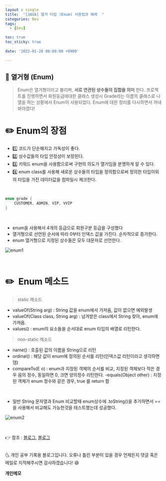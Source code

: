 ```yaml
---
layout : single
title:  "[JAVA] 열거 타입 (Enum) 사용법과 예제  "
categories: Dev
tags:
  - [Dev]

toc: true
toc_sticky: true
 
date: '2022-01-28 00:00:00 +0900'

---
```


## 📌  열거형 (Enum) 

> Enum은 열거형이라고 불리며, **서로 연관된 상수들의 집합을 의미** 한다.
> 프로젝트를 진행하면서 회원등급에대한 클래스 생성시 Grade라는 이름의 클래스로 나열을 하는 상황에서 Enum이 사용되었다. Enum에 대한 정리를 다시하면서  꺼내봐야겠다!

# ✏️ Enum의 장점
- 1️⃣ 코드가 단순해지고 가독성이 좋다.
- 2️⃣ 상수값들의 타입 안정성이 보장된다.
- 3️⃣ 키워드 enum을 사용함으로써 구현의 의도가 열거임을 분명하게 알 수 있다.
- 4️⃣ enum class를 사용해 새로운 상수들의 타입을 정의함으로써 정의한 타입이외의 타입을 가진 데이터값을 컴파일시 체크한다.

<br>

```java
enum grade {
	CUSTOMER, ADMIN, VIP, VVIP
}
```
<BR>

- enum을 사용해서 4개의 등급으로 회원구분 등급을 구성했다 
- 열거형으로 선언된 순서에 따라 0부터 인덱스 값을 가진다. 순차적으로 증가한다.
- enum 열거형으로 지정된 상수들은 모두 대문자로 선언한다. 

![enum1](https://user-images.githubusercontent.com/52389219/151687699-1d1ac3bc-62b3-49cd-a4e2-9cd92152935b.PNG)

<br>

# ✏️  Enum 메소드

> static 메소드
  - valueOf(String arg) : String 값을  enum에서 가져옴, 값이 없으면 예외발생
  - valueOf(Class<T> class, String arg) : 넘겨받은 class에서 String 찾아, enum에 가져옴.
  - values() : enum의 요소들을 순서대로 enum 타입의 배열로 리턴한다.

> non-static 메소드
  - name() : 호출된 값의 이름을 String으로 리턴
  - ordinal() : 해당 값이 enum에 정의된 순서를 리턴(인덱스값 리턴이라고 생각하면댐)
  - compareTo(E o) : enum과 지정된 객체의 순서를 비교, 지정된 객체보다 작은 경우 음의 정수, 동일하면 0, 크면 양의정수 리턴한다.
  -equals(Object other) : 지정된 객체가 enum 정수와 같은 경우, true 를 return 함

<br>

- 일반 String 문자열과 Enum 비교할때 enum상수에 .toString()을 추가하면서 == 을 사용해서 비교해도 가능한것을 테스트했는데 성공했다.   

![enum2](https://user-images.githubusercontent.com/52389219/151688084-a5746684-4d5f-422c-a04f-1354950fc0eb.PNG)

<br>


👉 참조 : [블로그](https://limkydev.tistory.com/50),  [블로그](https://limkydev.tistory.com/66)

<br>
🌜 개인 공부 기록용 블로그입니다. 오류나 틀린 부분이 있을 경우 
언제든지 댓글 혹은 메일로 지적해주시면 감사하겠습니다! 😄
<br>

**개인메모** 
